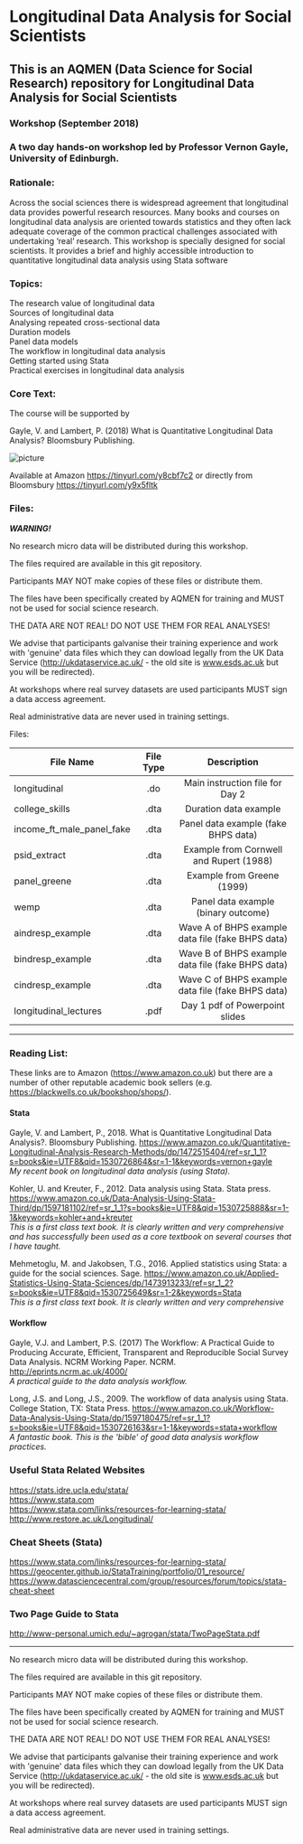# Longitudinal Data Analysis for Social Scientists

## This is an AQMEN (Data Science for Social Research) repository for Longitudinal Data Analysis for Social Scientists

### Workshop (September 2018)

### A two day hands-on workshop led by Professor Vernon Gayle, University of Edinburgh.

### Rationale: 

Across the social sciences there is widespread agreement that longitudinal data provides powerful research resources.  Many books and courses on longitudinal data analysis are oriented towards statistics and they often lack adequate coverage of the common practical challenges associated with undertaking ‘real’ research. This workshop is specially designed for social scientists. It provides a brief and highly accessible introduction to quantitative longitudinal data analysis using Stata software
<br>

### Topics: 

The research value of longitudinal data <br>
Sources of longitudinal data <br>
Analysing repeated cross-sectional data <br>
Duration models <br>
Panel data models <br>
The workflow in longitudinal data analysis <br>
Getting started using Stata <br>
Practical exercises in longitudinal data analysis <br>


### Core Text:

The course will be supported by 

Gayle, V. and Lambert, P. (2018) What is Quantitative Longitudinal Data Analysis?  Bloomsbury Publishing.

![picture](https://media.bloomsbury.com/rep/f/9781472515407.jpg)

Available at Amazon https://tinyurl.com/y8cbf7c2 or directly from Bloomsbury https://tinyurl.com/y9x5fltk


### Files:

*_**WARNING!**_*


No research micro data will be distributed during this workshop.

The files required are available in this git repository.

Participants MAY NOT make copies of these files or distribute them.

The files have been specifically created by AQMEN for training 
and MUST not be used for social science research.

THE DATA ARE NOT REAL! DO NOT USE THEM FOR REAL ANALYSES!

We advise that participants galvanise their training experience and
work with 'genuine' data files which they can dowload legally from the 
UK Data Service (http://ukdataservice.ac.uk/ -
the old site is www.esds.ac.uk but you will be redirected).

At workshops where real survey datasets are used participants MUST sign 
a data access agreement.

Real administrative data are never used in training settings.

Files:

| File Name      | File Type          | Description
| -------------------------------------|:-------------:|:-------------:|
| longitudinal     | .do | Main instruction file for Day 2|
| college_skills |.dta | Duration data example |
| income_ft_male_panel_fake | .dta | Panel data example (fake BHPS data) |
| psid_extract | .dta | Example from Cornwell and Rupert (1988) |
| panel_greene | .dta | Example from Greene (1999) |
| wemp | .dta | Panel data example (binary outcome) |
| aindresp_example | .dta | Wave A of BHPS example data file (fake BHPS data) |
| bindresp_example | .dta | Wave B of BHPS example data file (fake BHPS data) |
| cindresp_example | .dta | Wave C of BHPS example data file (fake BHPS data) |
| longitudinal_lectures | .pdf | Day 1 pdf of Powerpoint slides |



___


### Reading List: 

These links are to Amazon (https://www.amazon.co.uk) but there are a number of other reputable academic book sellers (e.g. https://blackwells.co.uk/bookshop/shops/).

#### Stata

Gayle, V. and Lambert, P., 2018. What is Quantitative Longitudinal Data Analysis?. Bloomsbury Publishing.
https://www.amazon.co.uk/Quantitative-Longitudinal-Analysis-Research-Methods/dp/1472515404/ref=sr_1_1?s=books&ie=UTF8&qid=1530726864&sr=1-1&keywords=vernon+gayle<br>
_My recent book on longitudinal data analysis (using Stata)._

Kohler, U. and Kreuter, F., 2012. Data analysis using Stata. Stata press.
https://www.amazon.co.uk/Data-Analysis-Using-Stata-Third/dp/1597181102/ref=sr_1_1?s=books&ie=UTF8&qid=1530725888&sr=1-1&keywords=kohler+and+kreuter<br>
_This is a first class text book. It is clearly written and very comprehensive and has successfully been used as a core textbook on several courses that I have taught._

Mehmetoglu, M. and Jakobsen, T.G., 2016. Applied statistics using Stata: a guide for the social sciences. Sage.
https://www.amazon.co.uk/Applied-Statistics-Using-Stata-Sciences/dp/1473913233/ref=sr_1_2?s=books&ie=UTF8&qid=1530725649&sr=1-2&keywords=Stata<br>
_This is a first class text book. It is clearly written and very comprehensive_


#### Workflow

Gayle, V.J. and Lambert, P.S. (2017) The Workflow: A Practical Guide to Producing Accurate, Efficient, Transparent and Reproducible Social Survey Data Analysis. NCRM Working Paper. NCRM.
http://eprints.ncrm.ac.uk/4000/<br>
_A practical guide to the data analysis workflow._

Long, J.S. and Long, J.S., 2009. The workflow of data analysis using Stata. College Station, TX: Stata Press.
https://www.amazon.co.uk/Workflow-Data-Analysis-Using-Stata/dp/1597180475/ref=sr_1_1?s=books&ie=UTF8&qid=1530726163&sr=1-1&keywords=stata+workflow<br>
_A fantastic book. This is the 'bible' of good data analysis workflow practices._


### Useful Stata Related Websites

https://stats.idre.ucla.edu/stata/  <br>
https://www.stata.com  <br>
https://www.stata.com/links/resources-for-learning-stata/  <br>
http://www.restore.ac.uk/Longitudinal/


### Cheat Sheets (Stata)

https://www.stata.com/links/resources-for-learning-stata/ <br>
https://geocenter.github.io/StataTraining/portfolio/01_resource/  <br>
https://www.datasciencecentral.com/group/resources/forum/topics/stata-cheat-sheet  <br>

### Two Page Guide to Stata

http://www-personal.umich.edu/~agrogan/stata/TwoPageStata.pdf

___

No research micro data will be distributed during this workshop.

The files required are available in this git repository.

Participants MAY NOT make copies of these files or distribute them.

The files have been specifically created by AQMEN for training 
and MUST not be used for social science research.

THE DATA ARE NOT REAL! DO NOT USE THEM FOR REAL ANALYSES!

We advise that participants galvanise their training experience and
work with 'genuine' data files which they can dowload legally from the 
UK Data Service (http://ukdataservice.ac.uk/ -
the old site is www.esds.ac.uk but you will be redirected).

At workshops where real survey datasets are used participants MUST sign 
a data access agreement.

Real administrative data are never used in training settings.

